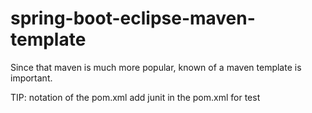 # spring-boot-eclipse-maven-template

Since that maven is much more popular, known of a maven template is important.

TIP: notation of the pom.xml
     add junit in the pom.xml for test
